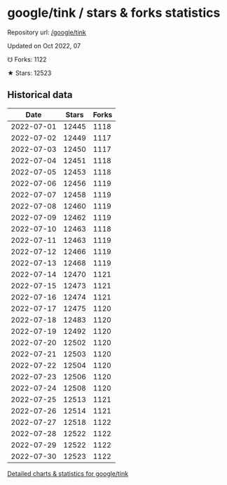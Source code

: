 # google/tink / stars & forks statistics

Repository url: [/google/tink](https://github.com/google/tink)

Updated on Oct 2022, 07

☋ Forks: 1122

★ Stars: 12523

## Historical data
| Date | Stars | Forks |
|------|-------|-------|
| 2022-07-01 | 12445 | 1118 | 
| 2022-07-02 | 12449 | 1117 | 
| 2022-07-03 | 12450 | 1117 | 
| 2022-07-04 | 12451 | 1118 | 
| 2022-07-05 | 12453 | 1118 | 
| 2022-07-06 | 12456 | 1119 | 
| 2022-07-07 | 12458 | 1119 | 
| 2022-07-08 | 12460 | 1119 | 
| 2022-07-09 | 12462 | 1119 | 
| 2022-07-10 | 12463 | 1118 | 
| 2022-07-11 | 12463 | 1119 | 
| 2022-07-12 | 12466 | 1119 | 
| 2022-07-13 | 12468 | 1119 | 
| 2022-07-14 | 12470 | 1121 | 
| 2022-07-15 | 12473 | 1121 | 
| 2022-07-16 | 12474 | 1121 | 
| 2022-07-17 | 12475 | 1120 | 
| 2022-07-18 | 12483 | 1120 | 
| 2022-07-19 | 12492 | 1120 | 
| 2022-07-20 | 12502 | 1120 | 
| 2022-07-21 | 12503 | 1120 | 
| 2022-07-22 | 12504 | 1120 | 
| 2022-07-23 | 12506 | 1120 | 
| 2022-07-24 | 12508 | 1120 | 
| 2022-07-25 | 12513 | 1121 | 
| 2022-07-26 | 12514 | 1121 | 
| 2022-07-27 | 12518 | 1122 | 
| 2022-07-28 | 12522 | 1122 | 
| 2022-07-29 | 12522 | 1122 | 
| 2022-07-30 | 12523 | 1122 | 


[Detailed charts & statistics for google/tink](https://reviewgithub.com/rep/google/tink)
